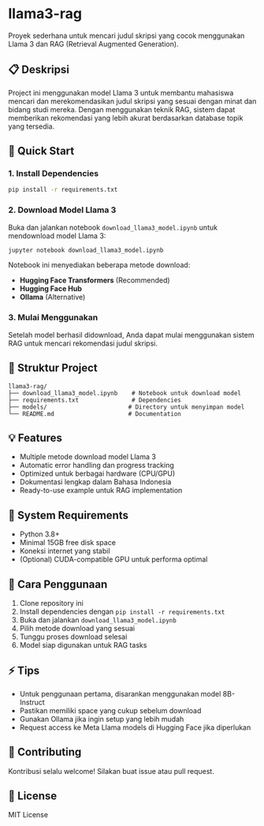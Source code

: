# llama3-rag
Proyek sederhana untuk mencari judul skripsi yang cocok menggunakan Llama 3 dan RAG (Retrieval Augmented Generation).

## 📋 Deskripsi
Project ini menggunakan model Llama 3 untuk membantu mahasiswa mencari dan merekomendasikan judul skripsi yang sesuai dengan minat dan bidang studi mereka. Dengan menggunakan teknik RAG, sistem dapat memberikan rekomendasi yang lebih akurat berdasarkan database topik yang tersedia.

## 🚀 Quick Start

### 1. Install Dependencies
```bash
pip install -r requirements.txt
```

### 2. Download Model Llama 3
Buka dan jalankan notebook `download_llama3_model.ipynb` untuk mendownload model Llama 3:

```bash
jupyter notebook download_llama3_model.ipynb
```

Notebook ini menyediakan beberapa metode download:
- **Hugging Face Transformers** (Recommended)
- **Hugging Face Hub**
- **Ollama** (Alternative)

### 3. Mulai Menggunakan
Setelah model berhasil didownload, Anda dapat mulai menggunakan sistem RAG untuk mencari rekomendasi judul skripsi.

## 📁 Struktur Project
```
llama3-rag/
├── download_llama3_model.ipynb    # Notebook untuk download model
├── requirements.txt               # Dependencies
├── models/                       # Directory untuk menyimpan model
└── README.md                     # Documentation
```

## 💡 Features
- Multiple metode download model Llama 3
- Automatic error handling dan progress tracking
- Optimized untuk berbagai hardware (CPU/GPU)
- Dokumentasi lengkap dalam Bahasa Indonesia
- Ready-to-use example untuk RAG implementation

## 🔧 System Requirements
- Python 3.8+
- Minimal 15GB free disk space
- Koneksi internet yang stabil
- (Optional) CUDA-compatible GPU untuk performa optimal

## 📖 Cara Penggunaan
1. Clone repository ini
2. Install dependencies dengan `pip install -r requirements.txt`
3. Buka dan jalankan `download_llama3_model.ipynb`
4. Pilih metode download yang sesuai
5. Tunggu proses download selesai
6. Model siap digunakan untuk RAG tasks

## ⚡ Tips
- Untuk penggunaan pertama, disarankan menggunakan model 8B-Instruct
- Pastikan memiliki space yang cukup sebelum download
- Gunakan Ollama jika ingin setup yang lebih mudah
- Request access ke Meta Llama models di Hugging Face jika diperlukan

## 🤝 Contributing
Kontribusi selalu welcome! Silakan buat issue atau pull request.

## 📄 License
MIT License
